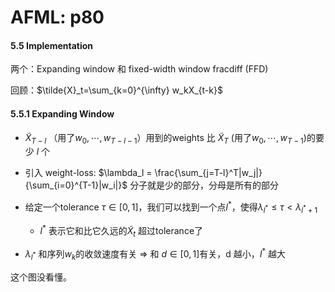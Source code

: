 # AFML: p80

#### 5.5 Implementation

两个：Expanding window 和 fixed-width window fracdiff (FFD)

回顾：$\tilde{X}_t=\sum_{k=0}^{\infty} w_kX_{t-k}$

#### 5.5.1 Expanding Window

- $\tilde{X}_{T-l}$ （用了$w_0,\cdots,w_{T-l-1}$）用到的weights 比 $\tilde{X}_{T}$ (用了$w_0,\cdots,w_{T-1}$)的要少 $l$ 个
- 引入 weight-loss: $\lambda_l = \frac{\sum_{j=T-l}^T|w_j|}{\sum_{i=0}^{T-1}|w_i|}$ 分子就是少的部分，分母是所有的部分

- 给定一个tolerance $\tau\in[0,1]$，我们可以找到一个点$l^*$，使得$\lambda_{l^*}\le\tau < \lambda_{l^*+1}$
    - $l^*$ 表示它和比它久远的$\tilde{X}_t$ 超过tolerance了
- $\lambda_{l^*}$ 和序列${w_k}$的收敛速度有关 => 和 $d\in[0,1]$有关，d 越小，$l^*$ 越大

这个图没看懂。

